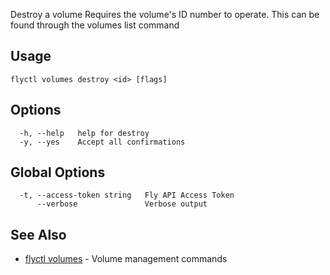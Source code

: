 Destroy a volume Requires the volume's ID
number to operate. This can be found through the volumes list command

## Usage
~~~
flyctl volumes destroy <id> [flags]
~~~

## Options

~~~
  -h, --help   help for destroy
  -y, --yes    Accept all confirmations
~~~

## Global Options

~~~
  -t, --access-token string   Fly API Access Token
      --verbose               Verbose output
~~~

## See Also

* [flyctl volumes](/docs/flyctl/volumes/)	 - Volume management commands

